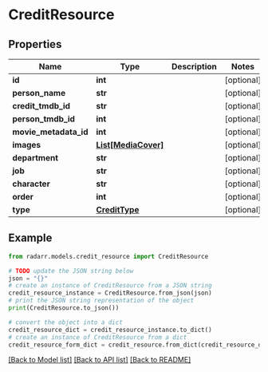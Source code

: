 # CreditResource


## Properties

Name | Type | Description | Notes
------------ | ------------- | ------------- | -------------
**id** | **int** |  | [optional] 
**person_name** | **str** |  | [optional] 
**credit_tmdb_id** | **str** |  | [optional] 
**person_tmdb_id** | **int** |  | [optional] 
**movie_metadata_id** | **int** |  | [optional] 
**images** | [**List[MediaCover]**](MediaCover.md) |  | [optional] 
**department** | **str** |  | [optional] 
**job** | **str** |  | [optional] 
**character** | **str** |  | [optional] 
**order** | **int** |  | [optional] 
**type** | [**CreditType**](CreditType.md) |  | [optional] 

## Example

```python
from radarr.models.credit_resource import CreditResource

# TODO update the JSON string below
json = "{}"
# create an instance of CreditResource from a JSON string
credit_resource_instance = CreditResource.from_json(json)
# print the JSON string representation of the object
print(CreditResource.to_json())

# convert the object into a dict
credit_resource_dict = credit_resource_instance.to_dict()
# create an instance of CreditResource from a dict
credit_resource_form_dict = credit_resource.from_dict(credit_resource_dict)
```
[[Back to Model list]](../README.md#documentation-for-models) [[Back to API list]](../README.md#documentation-for-api-endpoints) [[Back to README]](../README.md)


